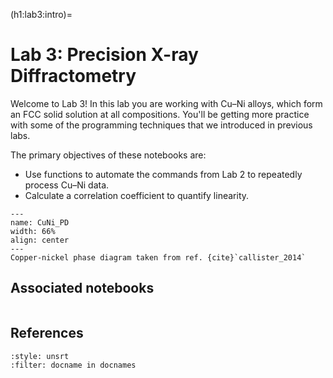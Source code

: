 (h1:lab3:intro)=
# Lab 3: Precision X-ray Diffractometry


Welcome to Lab 3!
In this lab you are working with Cu–Ni alloys, which form an FCC solid solution at all compositions.
You'll be getting more practice with some of the programming techniques that we introduced in previous labs.

The primary objectives of these notebooks are:
- Use functions to automate the commands from Lab 2 to repeatedly process Cu–Ni data.
- Calculate a correlation coefficient to quantify linearity.

```{figure} CuNi_PD.png
---
name: CuNi_PD
width: 66%
align: center
---
Copper-nickel phase diagram taken from ref. {cite}`callister_2014`
```


## Associated notebooks 

```{tableofcontents}
```


## References 

```{bibliography}
:style: unsrt
:filter: docname in docnames
```